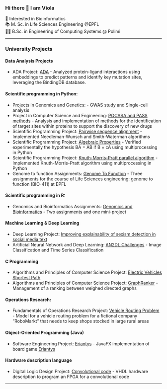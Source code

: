 ### Hi there 👋 I am Viola
🧬 Interested in Bioinformatics   
📚 M. Sc. in Life Sciences Engineering @EPFL  
👩‍🎓 B.Sc. in Engineering of Computing Systems @ Polimi

---
### University Projects
#### Data Analysis Projects
- ADA Project: [ADA](https://github.com/epfl-ada/ada-2024-project-abrac-adabra) - Analyzed protein-ligand interactions using embeddings to predict patterns and identify key mutation sites, leveraging the BindingDB database.

#### Scientific programming in Python:
- Projects in Genomics and Genetics: - GWAS study and Single-cell analysis
- Project in Computer Science and Engineering: [POCASA and PASS methods](https://github.com/viols-code/ingegneria-informatica-project) - Analysis and implementation of methods for the identification of target sites within proteins to support the discovery of new drugs
-  Scientific Programming Project: [Pairwise sequence alignment](https://github.com/viols-code/pairwise-sequence-alignment) - Implemented Needleman-Wunsch and Smith-Waterman algorithms
- Scientific Programming Project: [Algebraic Properties](https://github.com/viols-code/algebraic_properties) - Verified experimentally the hypothesis BA = AB if B = cA using multiprocessing in Python
- Scientific Programming Project: [Knuth-Morris-Pratt parallel algorithm](https://github.com/viols-code/Knuth-Morris-Pratt_parallel_algorithm) - Implemented Knuth-Morris-Pratt algorithm using multiprocessing in Python
- Genome to function Assignments: [Genome To Function](https://github.com/viols-code/genome_to_function) - Three assignments for the course of Life Sciences engineering: genome to function (BIO-411) at EPFL

#### Scientific programming in R:
- Genomics and Bioinformatics Assignments: [Genomics and Bioinformatics](https://github.com/viols-code/genomics_and_bioinformatics) - Two assignments and one mini-project
  
#### Machine Learning & Deep Learning
- Deep Learning Project: [Improving explainability of sexism detection in social media text](https://github.com/viols-code/DeepLearningProject)
- Artificial Neural Network and Deep Learning: [AN2DL Challenges](https://github.com/viols-code/AN2DL_challenges_2022) - Image Classification and Time Series Classification

#### C Programming
- Algorithms and Principles of Computer Science Project: [Electric Vehicles Shortest Path](https://github.com/viols-code/algorithms_project_2023)
- Algorithms and Principles of Computer Science Project: [GraphRanker](https://github.com/viols-code/API-Project-2020-2021) - Management of a ranking between weighed directed graphs

#### Operations Research:
- Fundamentals of Operations Research Project: [Vehicle Routing Problem](https://github.com/leonardo-panseri/for-project-2022) - Model for a vehicle routing problem for a fictional company ”RoboMarkt” that needs to keep shops stocked in large rural areas

#### Object-Oriented Programming (Java)
- Software Engineering Project: [Eriantys](https://github.com/viols-code/ing-sw-2022-renne-resta-puccioni) - JavaFX implementation of board game [Eriantys](https://www.craniocreations.it/prodotto/eriantys/)

#### Hardware description language
- Digital Logic Design Project: [Convolutional code](https://github.com/viols-code/rl-project-2021-2022) - VHDL hardware description to program an FPGA for a convolutional code
---

<!--
### Volunteering Projects
#### 
- [Coding Introduction](https://github.com/viols-code/Introduzione-alla-programmazione) - I organised a Computer Science course in order to help a group of students who had decided to apply to a STEM University, but had never studied Computer Science before
-->
<!--
**viols-code/viols-code** is a ✨ _special_ ✨ repository because its `README.md` (this file) appears on your GitHub profile.
-->

